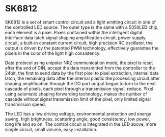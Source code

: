 # SK6812
SK6812 is a set of smart control circuit and a light emitting circuit in
one of the controlled LED source. The outer type is the same with a
5050LED chip, each element is a pixel. Pixels contained within the
intelligent digital interface data latch signal shaping amplification circuit,
power supply circuit, a built-in constant current circuit, high precision
RC oscillator, the output is driven by the patented PWM technology,
effectively guarantee the pixels in the color of the light high consistency.


Data protocol using unipolar NRZ communication mode, the pixel is
reset after the end of DIN, accept the data transmitted from the controller to the 24bit, the first to send data by the first pixel to pixel extraction, internal data latch, the remaining data after the internal plastic the processing circuit after shaping amplification through the
DO port output began to turn to the next cascade of pixels, each pixel
through a transmission signal, reduce. Pixel using automatic shaping
forwarding technology, makes the number of cascade without signal
transmission limit of the pixel, only limited signal transmission speed.


The LED has a low driving voltage, environmental protection and energy
saving, high brightness, scattering angle, good consistency, low power,
long life and so on. The control circuit is integrated in the LED above,
more simple circuit, small volume, easy installation.